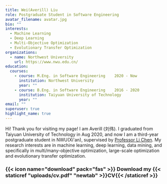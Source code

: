 ```yaml
---
title: Wei(Averill) Liu
role: Postgraduate Student in Software Engineering
avatar_filename: avatar.jpg
bio: ""
interests:
  - Machine Learning
  - Deep Learning
  - Multi-Objective Optimization
  - Evolutionary Transfer Optimization
organizations:
  - name: Northwest University
    url: https://www.nwu.edu.cn/
education:
  courses:
    - course: M.Eng. in Software Engineering    2020 - Now
      institution: Northwest University
      year: ""
    - course: B.Eng. in Software Engineering    2016 - 2020
      institution: Taiyuan University of Technology
      year: ""
email: ""
superuser: true
highlight_name: true
---
```

Hi! Thank you for visiting my page! I am Averill (刘伟). I graduated from Taiyuan University of Technology in Aug 2020, and now I am a third-year postgraduate student in NWU(Xi'an), supervised by [Professor Li Chen](https://ist.nwu.edu.cn/info/1017/1269.htm). My research interests are in machine learning, deep learning, data mining, and specifically in multi/many-objective optimization, large-scale optimization and evolutionary transfer optimization.

### {{< icon name="download" pack="fas" >}} Download my {{< staticref "uploads/cv.pdf" "newtab" >}}CV{{< /staticref >}}
